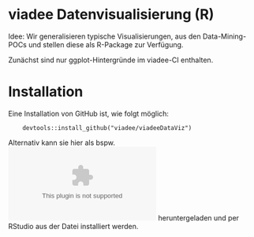 # viadee Datenvisualisierung (R)

Idee: Wir generalisieren typische Visualisierungen, aus den Data-Mining-POCs und stellen diese als R-Package zur Verfügung.

Zunächst sind nur ggplot-Hintergründe im viadee-CI enthalten.

# Installation
Eine Installation von GitHub ist, wie folgt möglich:

		devtools::install_github("viadee/viadeeDataViz")


Alternativ kann sie hier als bspw. ![viadeedataviz_0.1.0.tar.gz](viadeedataviz_0.1.0.tar.gz)  heruntergeladen und per RStudio aus der Datei installiert werden.
